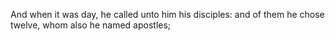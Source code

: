 And when it was day, he called unto him his disciples: and of them he chose twelve, whom also he named apostles;
